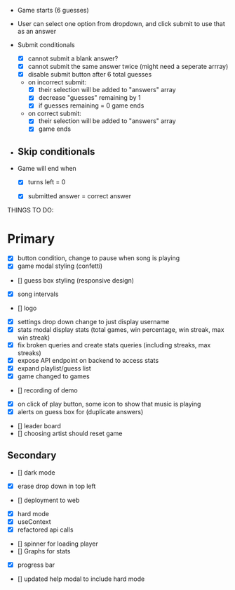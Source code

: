 - Game starts (6 guesses)
- User can select one option from dropdown, and click submit to use that as an answer
- Submit conditionals
  - [x] cannot submit a blank answer? 
  - [x] cannot submit the same answer twice (might need a seperate arrray)
  - [x] disable submit button after 6 total guesses 
  - on incorrect submit:
    - [x] their selection will be added to "answers" array 
    - [x] decrease "guesses" remaining by 1
    - [x] if guesses remaining = 0 game ends

  - on correct submit:
    - [x] their selection will be added to "answers" array 
    - [x] game ends

- Skip conditionals
  - 

- Game will end when
  - [x] turns left = 0
  - [x] submitted answer = correct answer


THINGS TO DO:

# Primary

  - [x] button condition, change to pause when song is playing
  - [x] game modal styling (confetti)
  - [] guess box styling (responsive design)
  - [x] song intervals
  - [] logo
  - [x] settings drop down change to just display username
  - [x] stats modal display stats (total games, win percentage, win streak, max win streak)
  - [x] fix broken queries and create stats queries (including streaks, max streaks)
  - [x] expose API endpoint on backend to access stats  
  - [x] expand playlist/guess list
  - [x] game changed to games
  - [] recording of demo 
  - [x] on click of play button, some icon to show that music is playing
  - [x] alerts on guess box for (duplicate answers)
  - [] leader board
  - [] choosing artist should reset game
  
## Secondary
  - [] dark mode
  - [x] erase drop down in top left
  - [] deployment to web
  - [x] hard mode
  - [x] useContext
  - [x] refactored api calls 
  - [] spinner for loading player
  - [] Graphs for stats
  - [x] progress bar
  - [] updated help modal to include hard mode